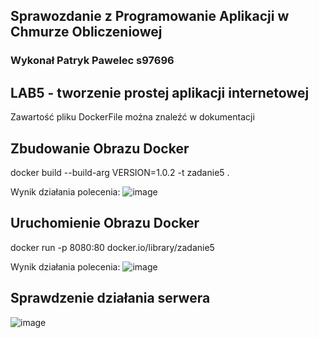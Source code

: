 ## Sprawozdanie z Programowanie Aplikacji w Chmurze Obliczeniowej
### Wykonał Patryk Pawelec s97696

## LAB5 - tworzenie prostej aplikacji internetowej

Zawartość pliku DockerFile można znaleźć w dokumentacji


## Zbudowanie Obrazu Docker

docker build --build-arg VERSION=1.0.2 -t zadanie5 .

Wynik działania polecenia:
![image](https://github.com/Platynus/LAB5-CHMURA/assets/56522713/de84696c-579b-44a8-ad9f-94700c3e9750)


## Uruchomienie Obrazu Docker
  
docker run -p 8080:80 docker.io/library/zadanie5

Wynik działania polecenia:
![image](https://github.com/Platynus/LAB5-CHMURA/assets/56522713/9619ce72-2ff1-465b-9a9d-ae7b48e3527c)

## Sprawdzenie działania serwera
![image](https://github.com/Platynus/LAB5-CHMURA/assets/56522713/fbd0d159-0d77-4b15-95ef-f3bae60cc5f2)
